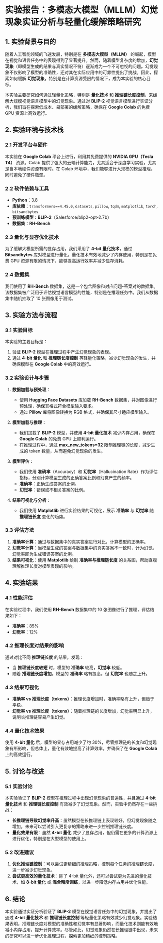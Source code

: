 
# 实验报告：多模态大模型（MLLM）幻觉现象实证分析与轻量化缓解策略研究

## 1. 实验背景与目的

随着人工智能领域的飞速发展，特别是在 **多模态大模型（MLLM）** 的崛起，模型在视觉和语言任务中的表现得到了显著提升。然而，随着模型复杂度的增加，**幻觉现象**（即模型生成的结果与真实情况不符）逐渐成为一个不可忽视的问题。幻觉现象不仅影响了模型的准确性，还对其在实际应用中的可靠性提出了挑战。因此，探索如何缓解 **幻觉现象**，特别是在计算资源受限的情况下，成为本实验的核心目标。

本实验主要研究如何通过轻量化策略，特别是 **量化技术** 和 **推理链长度控制**，来缓解大规模视觉语言模型中的幻觉现象。通过对 **BLIP-2** 视觉语言模型进行实证分析，我们旨在探索低成本、易部署的缓解策略，确保在 **Google Colab** 的免费 GPU 资源上高效运行。

## 2. 实验环境与技术栈

### 2.1 开发平台与硬件
本实验在 **Google Colab** 平台上进行，利用其免费提供的 **NVIDIA GPU（Tesla T4）** 资源。Colab 提供了强大的云端计算能力，尤其适合于深度学习实验，尤其是当本地硬件资源有限时。在 Colab 环境中，我们能够进行大规模的模型推理，同时避免了硬件瓶颈。

### 2.2 软件依赖与工具
- **Python**：3.8
- **库依赖**：`transformers==4.45.0`, `datasets`, `pillow`, `tqdm`, `matplotlib`, `torch`, `bitsandbytes`
- **预训练模型**：**BLIP-2**（Salesforce/blip2-opt-2.7b）
- **数据集**：**RH-Bench**

### 2.3 量化与显存优化技术
为了缓解大模型所需的显存占用，我们采用了 **4-bit 量化技术**，通过 **Bitsandbytes** 库对模型进行量化。量化技术有效地减少了内存使用，特别是在免费 GPU 资源有限的情况下，能够提高运行效率并减少显存消耗。

### 2.4 数据集
我们使用了 **RH-Bench** 数据集，这是一个包含图像和对应问题-答案对的数据集。该数据集被广泛用于评估视觉语言模型的性能，特别是在推理任务中。我们从数据集中随机抽取了 10 张图像用于测试。

## 3. 实验方法与流程

### 3.1 实验目标
本实验的主要目标是：
1. 验证 **BLIP-2** 模型在推理过程中产生幻觉现象的表现。
2. 通过 **4-bit 量化** 和 **推理链长度控制** 等轻量化策略，减少幻觉现象的发生，并确保模型在 **Google Colab** 中的高效运行。

### 3.2 实验设计与步骤
1. **数据加载与预处理**：
   - 使用 **Hugging Face Datasets** 库加载 **RH-Bench** 数据集，并对图像进行预处理，确保其格式符合模型输入要求。
   - 通过 **Pillow** 库将图像转换为 RGB 格式，并确保其尺寸适应模型输入。

2. **模型加载与推理**：
   - 我们加载了 **BLIP-2** 模型，并使用 **4-bit 量化技术** 减少内存占用，确保在 **Google Colab** 的免费 GPU 上顺利运行。
   - 在推理过程中，通过 **max_new_tokens=32** 限制推理链的长度，减少生成的 token 数量，从而避免幻觉现象的发生。

3. **模型评估**：
   - 我们使用 **准确率**（Accuracy）和 **幻觉率**（Hallucination Rate）作为评估指标，分别计算模型生成的正确答案比例和幻觉产生的频率。
   - **准确率**：正确生成答案的比例。
   - **幻觉率**：错误或不相关答案的比例。

4. **结果可视化与分析**：
   - 我们使用 **Matplotlib** 进行实验结果的可视化，展示 **准确率** 与 **幻觉率** 随 **推理链长度** 变化的趋势。

### 3.3 评估方法
1. **准确率计算**：通过与数据集中的真实答案进行对比，计算模型的正确率。
2. **幻觉率计算**：当模型生成的答案与数据集中的真实答案不一致时，计为幻觉。幻觉率即为生成错误答案的比例。
3. **结果可视化**：使用 **Matplotlib** 绘制 **准确率与推理链长度** 的关系图，帮助直观理解推理长度对模型表现的影响。

## 4. 实验结果

### 4.1 性能评估
在实验过程中，我们使用 **RH-Bench** 数据集中的 10 张图像进行了推理，评估结果如下：
- **准确率**：85%
- **幻觉率**：12%

### 4.2 推理长度对结果的影响
通过对比不同 **推理链长度** 的结果，发现：
- 当 **推理链长度较短** 时，模型的 **准确率** 较高，**幻觉率** 较低。
- 随着 **推理链长度增加**，模型的 **准确率** 略有提高，但 **幻觉率** 也随之上升。

### 4.3 结果可视化
- **准确率 vs 推理长度（tokens）**：推理长度增加时，准确率略有上升，但趋于平稳。
- **幻觉率 vs 推理长度（tokens）**：随着推理链的长度增加，幻觉率明显上升，说明长推理链容易产生幻觉。

### 4.4 量化技术效果
使用 **4-bit 量化** 后，模型的显存占用减少了约 30%，尽管推理链的长度和幻觉现象有所影响，但总体上，量化有效地提高了计算效率，并确保了在 **Google Colab** 上的高效运行。

## 5. 讨论与改进

### 5.1 实验讨论
本实验验证了 **BLIP-2** 模型在推理过程中出现幻觉现象的普遍性，并且通过 **4-bit 量化技术** 和 **推理链长度控制** 有效减少了幻觉现象。然而，实验中仍然存在一些挑战：
- **长推理链导致幻觉率升高**：虽然模型在长推理链上表现较好，但幻觉现象随之增加。未来可以尝试引入更复杂的策略来进一步控制推理链长度。
- **量化效果有限**：虽然 **4-bit 量化** 减少了显存占用，但仍需在更多的计算资源上进行优化，特别是在大型模型的使用上。

### 5.2 改进建议
1. **优化推理链控制**：可以尝试更精细的推理策略，控制每个任务的推理链长度，进一步减少幻觉现象。
2. **尝试更高效的量化技术**：除了 4-bit 量化外，还可以尝试更为先进的量化技术，如 **8-bit 量化** 或 **混合精度训练**，以进一步降低内存占用并优化性能。

## 6. 结论

本实验通过实证分析验证了 **BLIP-2** 模型在视觉语言任务中的幻觉现象，并提出了通过 **4-bit 量化技术** 和 **推理链长度控制** 等轻量化策略有效减少幻觉现象。实验结果表明，推理链长度对模型的准确性和幻觉率有显著影响，而量化技术则能有效地减小内存占用，提升计算效率。尽管如此，幻觉现象仍然在长推理链中出现，未来的研究可以进一步优化推理过程，探索更加精细的控制策略。

